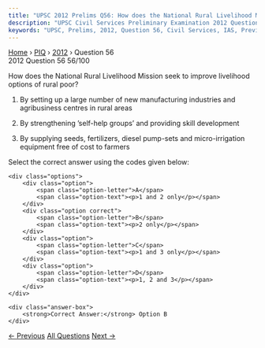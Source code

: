 ```yaml
---
title: "UPSC 2012 Prelims Q56: How does the National Rural Livelihood Mission seek to impro..."
description: "UPSC Civil Services Preliminary Examination 2012 Question 56 with options and answer"
keywords: "UPSC, Prelims, 2012, Question 56, Civil Services, IAS, Previous Year Questions"
---
```


<nav class="breadcrumb">
    <a href="../../">Home</a>
    <span>›</span>
    <a href="../">PIQ</a>
    <span>›</span>
    <a href="./">2012</a>
    <span>›</span>
    <span>Question 56</span>
</nav>

<div class="question-header">
    <div class="question-meta">
        <span class="year-badge">2012</span>
        <span class="question-number">Question 56</span>
        <span class="progress">56/100</span>
    </div>
    <div class="progress-bar">
        <div class="progress-fill" style="width: 56.0%"></div>
    </div>
</div>

<div class="question-content">
    <div class="question-text">
        <p>How does the National Rural Livelihood Mission seek to improve livelihood options of rural poor?</p>
<ol>
<li>
<p>By setting up a large number of new manufacturing industries and agribusiness centres in rural areas</p>
</li>
<li>
<p>By strengthening ’self-help groups’ and providing skill development</p>
</li>
<li>
<p>By supplying seeds, fertilizers, diesel pump-sets and micro-irrigation equipment free of cost to farmers</p>
</li>
</ol>
<p>Select the correct answer using the codes given below:</p>
    </div>
    
    <div class="options">
        <div class="option">
            <span class="option-letter">A</span>
            <span class="option-text"><p>1 and 2 only</p></span>
        </div>
        <div class="option correct">
            <span class="option-letter">B</span>
            <span class="option-text"><p>2 only</p></span>
        </div>
        <div class="option">
            <span class="option-letter">C</span>
            <span class="option-text"><p>1 and 3 only</p></span>
        </div>
        <div class="option">
            <span class="option-letter">D</span>
            <span class="option-text"><p>1, 2 and 3</p></span>
        </div>
    </div>

    <div class="answer-box">
        <strong>Correct Answer:</strong> Option B
    </div>
</div>

<div class="question-nav">
    <a href="../q055-which-of-the-following-special-powers-have-been-co/" class="nav-btn prev">← Previous</a>
    <a href="../" class="nav-btn center">All Questions</a>
    <a href="../q057-the-multi-dimensional-poverty-index-developed-by-o/" class="nav-btn next">Next →</a>
</div>
